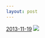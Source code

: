 ```yaml
---
layout: post
---
```


<p>
  <time><a href="/215">2013-11-19</a></time>
  <a href="/215"><img src="{{ site.assets_url }}/215-640.jpg" srcset="{{ site.assets_url }}/215-1280.jpg 1280w, {{ site.assets_url }}/215-960.jpg 960w, {{ site.assets_url }}/215-640.jpg 640w, {{ site.assets_url }}/215-320.jpg 320w" sizes="(min-width: 700px) 50vw, calc(100vw - 2rem)" /></a>
</p>
